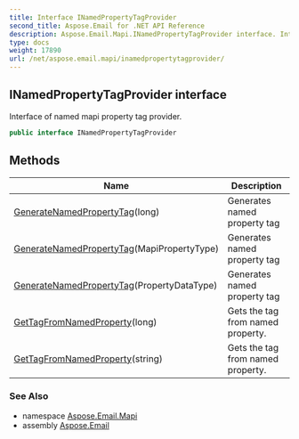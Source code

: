 ```yaml
---
title: Interface INamedPropertyTagProvider
second_title: Aspose.Email for .NET API Reference
description: Aspose.Email.Mapi.INamedPropertyTagProvider interface. Interface of named mapi property tag provider
type: docs
weight: 17890
url: /net/aspose.email.mapi/inamedpropertytagprovider/
---
```

## INamedPropertyTagProvider interface

Interface of named mapi property tag provider.

```csharp
public interface INamedPropertyTagProvider
```

## Methods

| Name | Description |
| --- | --- |
| [GenerateNamedPropertyTag](../../aspose.email.mapi/inamedpropertytagprovider/generatenamedpropertytag/#generatenamedpropertytag_2)(long) | Generates named property tag |
| [GenerateNamedPropertyTag](../../aspose.email.mapi/inamedpropertytagprovider/generatenamedpropertytag/#generatenamedpropertytag)(MapiPropertyType) | Generates named property tag |
| [GenerateNamedPropertyTag](../../aspose.email.mapi/inamedpropertytagprovider/generatenamedpropertytag/#generatenamedpropertytag_1)(PropertyDataType) | Generates named property tag |
| [GetTagFromNamedProperty](../../aspose.email.mapi/inamedpropertytagprovider/gettagfromnamedproperty/#gettagfromnamedproperty)(long) | Gets the tag from named property. |
| [GetTagFromNamedProperty](../../aspose.email.mapi/inamedpropertytagprovider/gettagfromnamedproperty/#gettagfromnamedproperty_1)(string) | Gets the tag from named property. |

### See Also

* namespace [Aspose.Email.Mapi](../../aspose.email.mapi/)
* assembly [Aspose.Email](../../)


